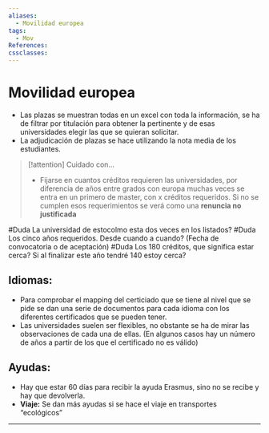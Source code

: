 ```yaml
---
aliases:
  - Movilidad europea
tags:
  - Mov
References: 
cssclasses:
---
```

# Movilidad europea
+ Las plazas se muestran todas en un excel con toda la información, se ha de filtrar por titulación para obtener la pertinente y de esas universidades elegir las que se quieran solicitar. 
+ La adjudicación de plazas se hace utilizando la nota media de los estudiantes. 

> [!attention] Cuidado con… 
> + Fijarse en cuantos créditos requieren las universidades, por diferencia de años entre grados con europa muchas veces se entra en un primero de master, con x créditos requeridos. Si no se cumplen esos requerimientos se verá como una **renuncia no justificada** 

#Duda La universidad de estocolmo esta dos veces en los listados?
#Duda Los cinco años requeridos. Desde cuando a cuando? (Fecha de convocatoria o de aceptación)
#Duda Los 180 créditos, que significa estar cerca? Si al finalizar este año tendré 140 estoy cerca?
## Idiomas:
+ Para comprobar el mapping del certiciado que se tiene al nivel que se pide se dan una serie de documentos para cada idioma con los diferentes certificados que se pueden tener. 
+ Las universidades suelen ser flexibles, no obstante se ha de mirar las observaciones de cada una de ellas. (En algunos casos hay un número de años a partir de los que el certificado no es válido)

## Ayudas:
+ Hay que estar 60 días para recibir la ayuda Erasmus, sino no se recibe y hay que devolverla. 
+ **Viaje:** Se dan más ayudas si se hace el viaje en transportes “ecológicos”

***